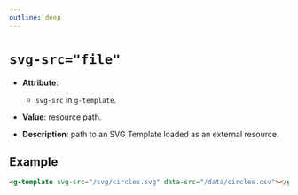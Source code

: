 ```yaml
---
outline: deep
---
```


# `svg-src="file"`

- **Attribute**:
  - `svg-src` in `g-template`.

- **Value**: resource path.

- **Description**: path to an SVG Template loaded as an external resource.

## Example


```html
<g-template svg-src="/svg/circles.svg" data-src="/data/circles.csv"></g-template>
```

<g-template svg-src="/svg/circles.svg" data-src="/data/circles.json"></g-template>
